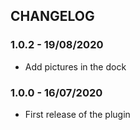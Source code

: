 ## CHANGELOG

### 1.0.2 - 19/08/2020

* Add pictures in the dock

### 1.0.0 - 16/07/2020

* First release of the plugin

###
